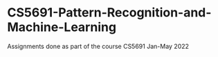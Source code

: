 # CS5691-Pattern-Recognition-and-Machine-Learning
Assignments done as part of the course CS5691 Jan-May 2022
